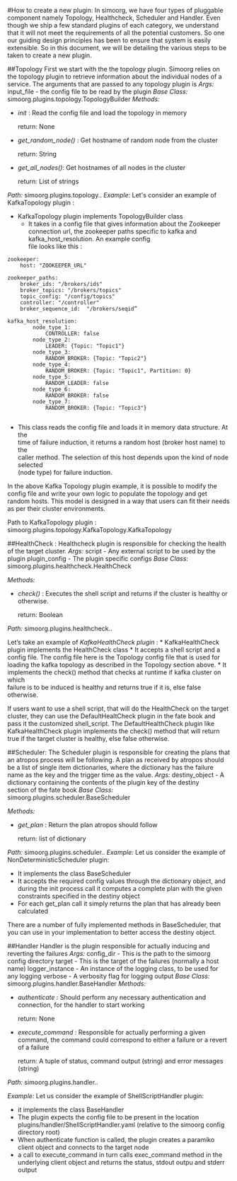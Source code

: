 #How to create a new plugin:
In simoorg, we have four types of pluggable component namely Topology, Healthcheck, Scheduler and Handler. Even though we ship a few standard plugins of each category, we understand that it will not meet the requirements of all the potential customers. So one our guiding design principles has been to ensure that system is easily extensible. So in this document, we will be detailing the various steps to be taken to create a new plugin. 

##Topology
First we start with the the topology plugin. Simoorg relies on the topology plugin to retrieve information about the individual nodes of a service. The arguments that are passed to any topology plugin is 
*Args:*
input_file - the config file to be read by the plugin
*Base Class:*
    simoorg.plugins.topology.TopologyBuilder
*Methods:*

* *init* : Read the config file and load the topology in memory 

    return: None

* *get_random_node()* : Get hostname of random node from the cluster

    return: String

* *get_all_nodes()*: Get hostnames of all nodes in the cluster

    return: List of strings

*Path:*
    simoorg.plugins.topology.<topology name>.<topology name>
*Example:*
Let's consider an example of KafkaTopology plugin : 
* KafkaTopology plugin implements TopologyBuilder class
    * It takes in a config file that gives information about the Zookeeper connection url,
            the zookeeper paths specific to kafka and kafka_host_resolution. An example config      
                file looks like this : 
```
zookeeper:
    host: "ZOOKEEPER_URL"

zookeeper_paths:
    broker_ids: "/brokers/ids"
    broker_topics: "/brokers/topics"
    topic_config: "/config/topics"
    controller: "/controller"
    broker_sequence_id:  "/brokers/seqid”

kafka_host_resolution:
        node_type_1:
            CONTROLLER: false
        node_type_2:
            LEADER: {Topic: "Topic1"}
        node_type_3:
            RANDOM_BROKER: {Topic: "Topic2"}
        node_type_4:
            RANDOM_BROKER: {Topic: "Topic1", Partition: 0}
        node_type_5:
            RANDOM_LEADER: false
        node_type_6:
            RANDOM_BROKER: false
        node_type_7:
            RANDOM_BROKER: {Topic: "Topic3"} 
        
````
* This class reads the config file and loads it in memory data structure. At the    
                 time of failure induction, it returns a random host (broker host name) to the    
                 caller method. The selection of this host depends upon the kind of node selected      
                 (node type) for failure induction.

In the above Kafka Topology plugin example, it is possible to modify the config file and write your own logic to populate the topology and get random hosts. This model is designed in a way that users can fit their needs as per their cluster environments.

Path to KafkaTopology plugin : simoorg.plugins.topology.KafkaTopology.KafkaTopology
 

##HealthCheck : 
Healthcheck plugin is responsible for checking the health of the target cluster.
*Args:*
script - Any external script to be used by the plugin
plugin_config - The plugin specific configs
*Base Class:*
    simoorg.plugins.healthcheck.HealthCheck

*Methods:*

* *check()* : Executes the shell script and returns if the cluster is healthy or otherwise.

    return: Boolean

*Path:*
    simoorg.plugins.healthcheck.<healthcheck name>.<healthcheck name>

Let’s take an example of *KafkaHealthCheck plugin* :
    * KafkaHealthCheck plugin implements the HealthCheck class 
    * It accepts a shell script and a config file. The config file here is the Topology config file that is used for loading the kafka topology as described in the Topology section above.
    * It implements the check() method that checks at runtime if kafka cluster on which    
                failure is to be induced is healthy and returns true if it is, else false otherwise.
        
 If users want to use a shell script, that will do the HealthCheck on the target cluster, they can use the DefaultHealtCheck plugin in the fate book and pass it the customized shell_script. The DefaultHealthCheck plugin like KafkaHealthCheck plugin implements the check() method that will return true if the target cluster is healthy, else false otherwise.

##Scheduler:
The Scheduler plugin is responsible for creating the plans that an atropos process will be following. A plan as received by atropos should be a list of single item dictionaries, where the dictionary has the failure name as the key and the trigger time as the value.
*Args:*
    destiny_object - A dictionary containing the contents of the plugin key of the destiny   
              section of the fate book
*Base Class:*
    simoorg.plugins.scheduler.BaseScheduler

*Methods:*

* *get_plan* : Return the plan atropos should follow

    return: list of dictionary

*Path:*
    simoorg.plugins.scheduler.<scheduler name>.<scheduler name>
*Example:*
Let us consider the example of NonDeterministicScheduler plugin:
* It implements the class BaseScheduler
* It accepts the required config values through the dictionary object, and during the init process call it computes a complete plan with the given constraints specified in the destiny object
* For each get_plan call it simply returns the plan that has already been calculated

There are a number of fully implemented methods in BaseScheduler, that you can use in your implementation to better access the destiny object.

##Handler
Handler is the plugin responsible for actually inducing and reverting the failures
*Args:*
config_dir - This is the path to the simoorg config directory
target - This is the target of the failures (normally a host name)
logger_instance - An instance of the logging class, to be used for any logging
verbose - A verbosity flag for logging output
*Base Class:*
    simoorg.plugins.handler.BaseHandler
*Methods:*

* *authenticate* : Should perform any necessary authentication and connection, for the handler to start working

    return: None
* *execute_command* :  Responsible for actually performing a given command, the command could correspond to either a failure or a revert of a failure

    return: A tuple of status, command output (string) and error messages (string)

*Path:*
    simoorg.plugins.handler.<handler name>.<handler name>

*Example:*
Let us consider the example of ShellScriptHandler  plugin:
* it implements the class BaseHandler
* The plugin expects the config file to be present in the location plugins/handler/ShellScriptHandler.yaml (relative to the simoorg config directory root)
* When authenticate function is called, the plugin creates a paramiko client object and connects to the target node
* a call to execute_command in turn calls exec_command method in  the underlying client object and returns the status, stdout outpu and stderr output

